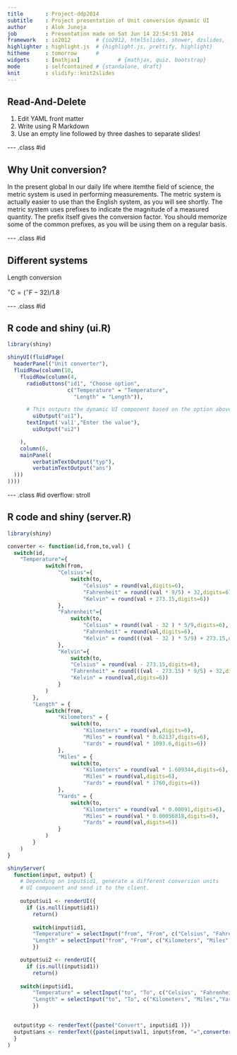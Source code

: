 ```yaml
---
title       : Project-ddp2014
subtitle    : Project presentation of Unit conversion dynamic UI
author      : Alok Juneja
job         : Presentation made on Sat Jun 14 22:54:51 2014
framework   : io2012        # {io2012, html5slides, shower, dzslides, ...}
highlighter : highlight.js  # {highlight.js, prettify, highlight}
hitheme     : tomorrow      # 
widgets     : [mathjax]            # {mathjax, quiz, bootstrap}
mode        : selfcontained # {standalone, draft}
knit        : slidify::knit2slides
---
```


## Read-And-Delete

1. Edit YAML front matter
2. Write using R Markdown
3. Use an empty line followed by three dashes to separate slides!

--- .class #id 

## Why Unit conversion?

In the present global In our daily life where itemthe field of science, the metric system is used in performing measurements. The metric system is actually easier to use than the English system, as you will see shortly. The metric system uses prefixes to indicate the magnitude of a measured quantity. The prefix itself gives the conversion factor. You should memorize some of the common prefixes, as you will be using them on a regular basis.

--- .class #id 

## Different systems

Length conversion

$^{\circ}\mathrm{C} = (^{\circ}\mathrm{F} - 32)/1.8$ 

--- .class #id 

## R code and shiny (ui.R)


```r
library(shiny)

shinyUI(fluidPage(
  headerPanel("Unit converter"),
  fluidRow(column(10,
    fluidRow(column(4,
      radioButtons("id1", "Choose option",
                   c("Temperature" = "Temperature",
                     "Length" = "Length")),

      # This outputs the dynamic UI component based on the option above
	    uiOutput("ui1"),
      textInput('val1',"Enter the value"),
	    uiOutput("ui2")

    ),
    column(6,
    mainPanel(
        verbatimTextOutput("typ"),
        verbatimTextOutput("ans")
  )))
))))
```

--- .class #id overflow: stroll

## R code and shiny (server.R)


```r
library(shiny)

converter <- function(id,from,to,val) {
  switch(id,
  	"Temperature"={
			switch(from,
				"Celsius"={
					switch(to,
						"Celsius" = round(val,digits=6),
						"Fahrenheit" = round((val * 9/5) + 32,digits=6),
						"Kelvin" = round(val + 273.15,digits=6))
				},
				"Fahrenheit"={
					switch(to,
						"Celsius" = round((val - 32 ) * 5/9,digits=6),
						"Fahrenheit" = round(val,digits=6),
						"Kelvin" = round(((val - 32 ) * 5/9) + 273.15,digits=6))
				},
				"Kelvin"={
					switch(to,
					"Celsius" = round(val - 273.15,digits=6),
					"Fahrenheit" = round(((val - 273.15) * 9/5) + 32,digits=6),
					"Kelvin" = round(val,digits=6))
				}
			)
		},
		"Length" = {
			switch(from,
				"Kilometers" = {
					switch(to,
						"Kilometers" = round(val,digits=6),
						"Miles" = round(val * 0.62137,digits=6),
						"Yards" = round(val * 1093.6,digits=6))
				},
				"Miles" = {
					switch(to,
						"Kilometers" = round(val * 1.609344,digits=6),
						"Miles" = round(val,digits=6),
						"Yards" = round(val * 1760,digits=6))
				},
				"Yards" = {
					switch(to,
						"Kilometers" = round(val * 0.00091,digits=6),
						"Miles" = round(val * 0.00056818,digits=6),
						"Yards" = round(val,digits=6))
				}
			)
		}
	)
} 

shinyServer(
  function(input, output) {
	# Depending on input$id1, generate a different conversion units
	# UI component and send it to the client.
  
	output$ui1 <- renderUI({
	  if (is.null(input$id1))
	    return()
    
 		switch(input$id1,
  		"Temperature" = selectInput("from", "From", c("Celsius", "Fahrenheit", "Kelvin")),
  		"Length" = selectInput("from", "From", c("Kilometers", "Miles","Yards")))
  		})

	output$ui2 <- renderUI({
	  if (is.null(input$id1))
	    return()
	  
    switch(input$id1,
  		"Temperature" = selectInput("to", "To", c("Celsius", "Fahrenheit", "Kelvin")),
  		"Length" = selectInput("to", "To", c("Kilometers", "Miles","Yards")))
  		})

  
  output$typ <- renderText({paste("Convert", input$id1 )})	
  output$ans <- renderText({paste(input$val1, input$from, "=",converter(toString(input$id1),toString(input$from),toString(input$to),as.double(input$val1)),input$to)})
  }
)
```
